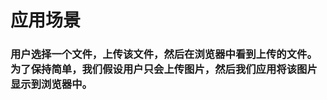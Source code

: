 <!--
 * @Autor: 何元鹏
 * @Date: 2020-03-18 16:50:15
 * @LastEditors: 何元鹏
 * @LastEditTime: 2020-03-18 16:52:24
 -->

# 应用场景

### 用户选择一个文件，上传该文件，然后在浏览器中看到上传的文件。 为了保持简单，我们假设用户只会上传图片，然后我们应用将该图片显示到浏览器中。
